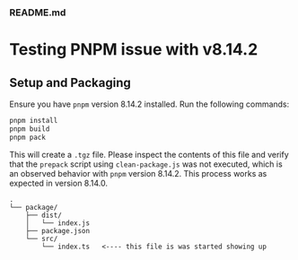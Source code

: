 ### README.md

# Testing PNPM issue with v8.14.2

## Setup and Packaging

Ensure you have `pnpm` version 8.14.2 installed. Run the following commands:

```bash
pnpm install
pnpm build
pnpm pack
```

This will create a `.tgz` file. Please inspect the contents of this file and verify that the `prepack` script using `clean-package.js` was not executed, which is an observed behavior with `pnpm` version 8.14.2. This process works as expected in version 8.14.0.


```
.
└── package/
    ├── dist/
    │   └── index.js
    ├── package.json
    └── src/
        └── index.ts   <---- this file is was started showing up
```
